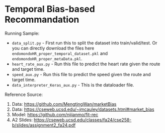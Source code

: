 # Temporal Bias-based Recommandation

Running Sample:
- `data_split.py` - First run this to split the dataset into train/valid/test. Or you can directly download the files here `endomondoHR_proper_temporal_dataset.pkl` and `endomondoHR_proper_metaData.pkl`.
- `heart_rate_aux.py` - Run this file to predict the heart rate given the route and target time.
- `speed_aux.py` - Run this file to predict the speed given the route and target time.
- `data_interpreter_Keras_aux.py` - This is the dataloader file.

Reference Source:
1. Data: https://github.com/MengtingWan/marketBias
2. Data: https://cseweb.ucsd.edu/~jmcauley/datasets.html#market_bias
3. Model: https://github.com/nijianmo/fit-rec
4. A2 Slides: https://cseweb.ucsd.edu/classes/fa24/cse258-b/slides/assignment2_fa24.pdf
